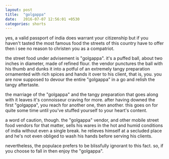 ```yaml
---
layout: post
title:  "golgappa"
date:   2016-07-07 12:56:01 +0530
categories: shorts
---
```

yes, a valid passport of india does warrant your citizenship but if you haven't tasted the most famous food the streets of this country have to offer then i see no reason to christen you as a compatriot. 

the street food under advisement is "golgappa". it's a puffed ball, about two inches in diameter, made of refined flour. the vendor punctures the ball with his thumb and dunks it into a potful of an extremely tangy preparation ornamented with rich spices and hands it over to his client, that is, you. you are now supposed to devour the entire "golgappa" in a go and relish the tangy aftertaste. 

the marriage of the "golgappa" and the tangy preparation that goes along with it leaves it's connoisseur craving for more. after having downed the first "golgappa", you reach for another one, then another. this goes on for quite some time until you've stuffed yourself to your heart's content. 

a word of caution, though. the "golgappa" vendor, and other mobile street food vendors for that matter, sells his wares in the hot and humid conditions of india without even a single break. he relieves himself at a secluded place and he's not even obliged to wash his hands before serving his clients.

nevertheless, the populace prefers to be blissfully ignorant to this fact. so, if you choose to fall in then enjoy the "golgappa".